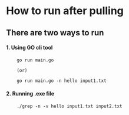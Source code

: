 # How to run after pulling

## There are two ways to run

  #### 1. Using GO cli tool 
        go run main.go 

        (or) 

        go run main.go -n hello input1.txt


  #### 2. Running .exe file 
        ./grep -n -v hello input1.txt input2.txt
